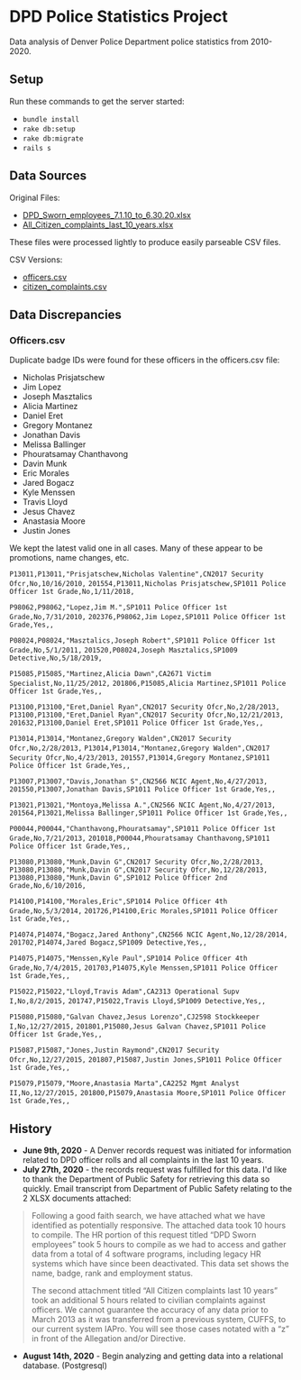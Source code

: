 # DPD Police Statistics Project

Data analysis of Denver Police Department police statistics from 2010-2020.

## Setup

Run these commands to get the server started:
- `bundle install`
- `rake db:setup`
- `rake db:migrate`
- `rails s`

## Data Sources

Original Files:
- [DPD_Sworn_employees_7.1.10_to_6.30.20.xlsx](data_files/originals/DPD_Sworn_employees_7.1.10_to_6.30.20.xlsx)
- [All_Citizen_complaints_last_10_years.xlsx](data_files/originals/All_Citizen_complaints_last_10_years.xlsx)

These files were processed lightly to produce easily parseable CSV files.

CSV Versions:
- [officers.csv](data_files/officers.csv)
- [citizen_complaints.csv](data_files/citizen_complaints.csv)

## Data Discrepancies

### Officers.csv

Duplicate badge IDs were found for these officers in the officers.csv file:
- Nicholas Prisjatschew
- Jim Lopez
- Joseph Masztalics
- Alicia Martinez
- Daniel Eret
- Gregory Montanez
- Jonathan Davis
- Melissa Ballinger
- Phouratsamay Chanthavong
- Davin Munk
- Eric Morales
- Jared Bogacz
- Kyle Menssen
- Travis Lloyd
- Jesus Chavez
- Anastasia Moore
- Justin Jones

We kept the latest valid one in all cases. Many of these appear to be promotions, name
changes, etc.

`P13011,P13011,"Prisjatschew,Nicholas Valentine",CN2017 Security Ofcr,No,10/16/2010,`
`201554,P13011,Nicholas Prisjatschew,SP1011 Police Officer 1st Grade,No,1/11/2018,`

`P98062,P98062,"Lopez,Jim M.",SP1011 Police Officer 1st Grade,No,7/31/2010,`
`202376,P98062,Jim Lopez,SP1011 Police Officer 1st Grade,Yes,,`

`P08024,P08024,"Masztalics,Joseph Robert",SP1011 Police Officer 1st Grade,No,5/1/2011,`
`201520,P08024,Joseph Masztalics,SP1009 Detective,No,5/18/2019,`

`P15085,P15085,"Martinez,Alicia Dawn",CA2671 Victim Specialist,No,11/25/2012,`
`201806,P15085,Alicia Martinez,SP1011 Police Officer 1st Grade,Yes,,`

`P13100,P13100,"Eret,Daniel Ryan",CN2017 Security Ofcr,No,2/28/2013,`
`P13100,P13100,"Eret,Daniel Ryan",CN2017 Security Ofcr,No,12/21/2013,`
`201632,P13100,Daniel Eret,SP1011 Police Officer 1st Grade,Yes,,`

`P13014,P13014,"Montanez,Gregory Walden",CN2017 Security Ofcr,No,2/28/2013,`
`P13014,P13014,"Montanez,Gregory Walden",CN2017 Security Ofcr,No,4/23/2013,`
`201557,P13014,Gregory Montanez,SP1011 Police Officer 1st Grade,Yes,,`

`P13007,P13007,"Davis,Jonathan S",CN2566 NCIC Agent,No,4/27/2013,`
`201550,P13007,Jonathan Davis,SP1011 Police Officer 1st Grade,Yes,,`

`P13021,P13021,"Montoya,Melissa A.",CN2566 NCIC Agent,No,4/27/2013,`
`201564,P13021,Melissa Ballinger,SP1011 Police Officer 1st Grade,Yes,,`

`P00044,P00044,"Chanthavong,Phouratsamay",SP1011 Police Officer 1st Grade,No,7/21/2013,`
`201018,P00044,Phouratsamay Chanthavong,SP1011 Police Officer 1st Grade,Yes,,`

`P13080,P13080,"Munk,Davin G",CN2017 Security Ofcr,No,2/28/2013,`
`P13080,P13080,"Munk,Davin G",CN2017 Security Ofcr,No,12/28/2013,`
`P13080,P13080,"Munk,Davin G",SP1012 Police Officer 2nd Grade,No,6/10/2016,`

`P14100,P14100,"Morales,Eric",SP1014 Police Officer 4th Grade,No,5/3/2014,`
`201726,P14100,Eric Morales,SP1011 Police Officer 1st Grade,Yes,,`

`P14074,P14074,"Bogacz,Jared Anthony",CN2566 NCIC Agent,No,12/28/2014,`
`201702,P14074,Jared Bogacz,SP1009 Detective,Yes,,`

`P14075,P14075,"Menssen,Kyle Paul",SP1014 Police Officer 4th Grade,No,7/4/2015,`
`201703,P14075,Kyle Menssen,SP1011 Police Officer 1st Grade,Yes,,`

`P15022,P15022,"Lloyd,Travis Adam",CA2313 Operational Supv I,No,8/2/2015,`
`201747,P15022,Travis Lloyd,SP1009 Detective,Yes,,`

`P15080,P15080,"Galvan Chavez,Jesus Lorenzo",CJ2598 Stockkeeper I,No,12/27/2015,`
`201801,P15080,Jesus Galvan Chavez,SP1011 Police Officer 1st Grade,Yes,,`

`P15087,P15087,"Jones,Justin Raymond",CN2017 Security Ofcr,No,12/27/2015,`
`201807,P15087,Justin Jones,SP1011 Police Officer 1st Grade,Yes,,`

`P15079,P15079,"Moore,Anastasia Marta",CA2252 Mgmt Analyst II,No,12/27/2015,`
`201800,P15079,Anastasia Moore,SP1011 Police Officer 1st Grade,Yes,,`

## History
- **June 9th, 2020** - A Denver records request was initiated for information related to
  DPD officer rolls and all complaints in the last 10 years.
- **July 27th, 2020** - the records request was fulfilled for this data. I'd like to thank the
  Department of Public Safety for retrieving this data so quickly. Email transcript from
  Department of Public Safety relating to the 2 XLSX documents attached:

> Following a good faith search, we have attached what we have identified as potentially
> responsive.  The attached data took 10 hours to compile.  The HR portion of this request
> titled “DPD Sworn employees” took 5 hours to compile as we had to access and gather data
> from a total of 4 software programs, including legacy HR systems which have since been
> deactivated.  This data set shows the name, badge, rank and employment status.
>
> The second attachment titled “All Citizen complaints last 10 years” took an additional
> 5 hours related to civilian complaints against officers.  We cannot guarantee the accuracy
> of any data prior to March 2013 as it was transferred from a previous system, CUFFS, to
> our current system IAPro.  You will see those cases notated with a “z” in front of the
> Allegation and/or Directive.

- **August 14th, 2020** - Begin analyzing and getting data into a relational database. (Postgresql)